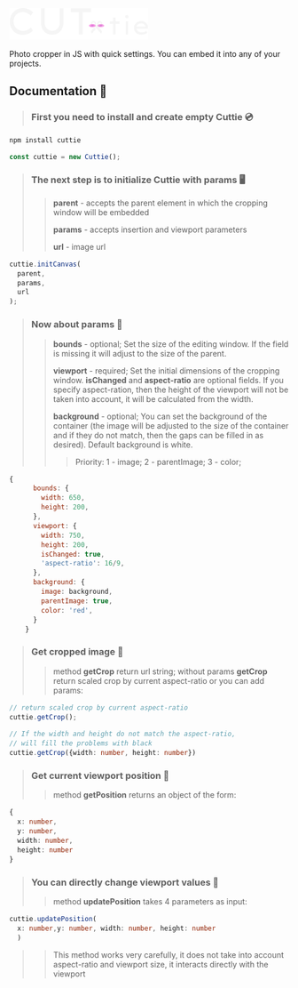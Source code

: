 ![Cuttie](/src/asset/cuttie_w.png)

Photo cropper in JS with quick settings. You can embed it into any of your projects.

## Documentation 📖

> ### First you need to install and create empty Cuttie 💿
```
npm install cuttie
```

``` javascript
const cuttie = new Cuttie();
```

> ### The next step is to initialize Cuttie with params 🖥️
>> **parent** - accepts the parent element in which the cropping window will be embedded
>> 
>> **params** - accepts insertion and viewport parameters
>> 
>> **url** - image url

``` javascript
cuttie.initCanvas(
  parent, 
  params,
  url
);
```

> ### Now about **params** 🔎
>> **bounds** - optional; Set the size of the editing window. If the field is missing it will adjust to the size of the parent.
>> 
>> **viewport** - required; Set the initial dimensions of the cropping window. **isChanged** and **aspect-ratio** are optional fields.
If you specify aspect-ration, then the height of the viewport will not be taken into account, it will be calculated from the width.
>> 
>> **background** - optional; 
You can set the background of the container (the image will be adjusted to the size of the container and if they do not match, then the gaps can be filled in as desired).
Default background is white.
>>> Priority: 1 - image; 2 - parentImage; 3 - color;

``` javascript
{
      bounds: {
        width: 650,
        height: 200,
      },
      viewport: {
        width: 750,
        height: 200,
        isChanged: true,
        'aspect-ratio': 16/9,
      },
      background: {
        image: background,
        parentImage: true,
        color: 'red',
      }
    }
```

> ### Get cropped image 💾
>> method **getCrop** return url string;
>> without params **getCrop** return scaled crop by current aspect-ratio 
>> or you can add params:
 ``` javascript
 // return scaled crop by current aspect-ratio
 cuttie.getCrop(); 
 ```
``` typescript
// If the width and height do not match the aspect-ratio, 
// will fill the problems with black
cuttie.getCrop({width: number, height: number})
``` 

> ### Get current viewport position 🧭
>> method **getPosition** returns an object of the form:
``` typescript
{
  x: number,
  y: number,
  width: number,
  height: number
}
```

> ### You can directly change viewport values 🔢
>> method **updatePosition** takes 4 parameters as input:
``` typescript
cuttie.updatePosition(
  x: number,y: number, width: number, height: number
  )
```
>> This method works very carefully, it does not take into account aspect-ratio and viewport size, it interacts directly with the viewport